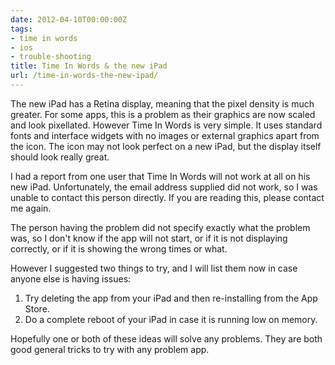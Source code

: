 ```yaml
---
date: 2012-04-10T00:00:00Z
tags:
- time in words
- ios
- trouble-shooting
title: Time In Words & the new iPad
url: /time-in-words-the-new-ipad/
---
```


The new iPad has a Retina display, meaning that the pixel density is much
greater. For some apps, this is a problem as their graphics are now scaled and
look pixellated. However Time In Words is very simple. It uses standard fonts
and interface widgets with no images or external graphics apart from the icon.
The icon may not look perfect on a new iPad, but the display itself should look
really great.

I had a report from one user that Time In Words will not work at all on his new
iPad. Unfortunately, the email address supplied did not work, so I was unable to
contact this person directly. If you are reading this, please contact me again.

The person having the problem did not specify exactly what the problem was, so I
don't know if the app will not start, or if it is not displaying correctly, or
if it is showing the wrong times or what.

However I suggested two things to try, and I will list them now in case anyone
else is having issues:

1. Try deleting the app from your iPad and then re-installing from the App
   Store.
2. Do a complete reboot of your iPad in case it is running low on memory.

Hopefully one or both of these ideas will solve any problems. They are both good
general tricks to try with any problem app.
